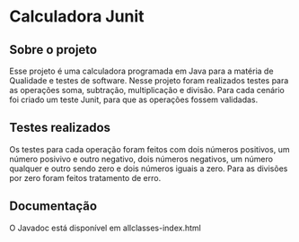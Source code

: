 <h1>Calculadora Junit</h1>
<h2>Sobre o projeto</h2>
<p>Esse projeto é uma calculadora programada em Java para a matéria de Qualidade e testes de software. Nesse projeto foram realizados testes para as operações soma, subtração, multiplicação e divisão. Para cada cenário foi criado um teste Junit, para que as operações fossem validadas.</p>
<h2>Testes realizados</h2>
Os testes para cada operação foram feitos com dois números positivos, um número posivivo e outro negativo, dois números negativos, um número qualquer e outro sendo zero e dois números iguais a zero. Para as divisões por zero foram feitos tratamento de erro.
<h2>Documentação</h2>
<p>O Javadoc está disponível em allclasses-index.html</p>
